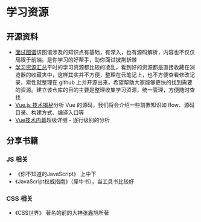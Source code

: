 # 学习资源

## 开源资料
- [面试图谱](https://yuchengkai.cn/docs/zh/)该图谱涉及的知识点有基础，有深入，也有源码解析，内容也不仅仅局限于前端。是你学习的好帮手，助你面试披荆斩棘
- [学习资源汇总](https://github.com/webproblem/learning-article)平时的学习资源都比较的凌乱，看到好的资源都是直接收藏在浏览器的收藏夹中，这样其实并不方便，整理在云笔记上，也不方便查看修改记录，索性就整理在 github 上并开源出来，希望帮助大家能够更快的找到需要的资源。建立该仓库的目的主要是整理收集学习资源，统一管理，方便随时查找
- [Vue.js 技术揭秘](https://ustbhuangyi.github.io/vue-analysis/)分析 Vue 的源码，我们将会介绍一些前置知识如 flow、源码目录、构建方式、编译入口等
- [Vue技术内幕](http://hcysun.me/vue-design/art/2vue-constructor.html)超级详细 - 逐行级别的分析

## 分享书籍

### JS 相关
- 《你不知道的JavaScript》 上中下
- 《JavaScript权威指南》（犀牛书），当工具书比较好

### CSS 相关
- 《CSS世界》 著名的前的大神张鑫旭所著

